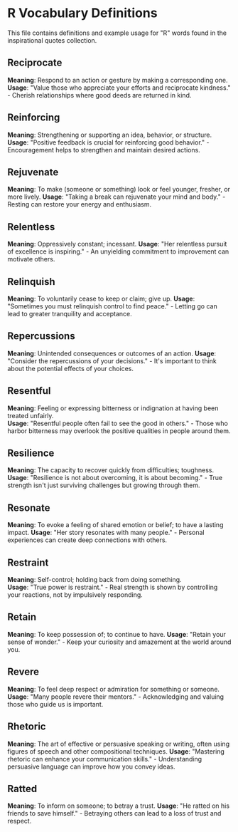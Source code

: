 # R Vocabulary Definitions

This file contains definitions and example usage for "R" words found in the inspirational quotes collection.

## Reciprocate

**Meaning**: Respond to an action or gesture by making a corresponding one.  
**Usage**: "Value those who appreciate your efforts and reciprocate kindness." - Cherish relationships where good deeds are returned in kind.

## Reinforcing

**Meaning**: Strengthening or supporting an idea, behavior, or structure.  
**Usage**: "Positive feedback is crucial for reinforcing good behavior." - Encouragement helps to strengthen and maintain desired actions.

## Rejuvenate

**Meaning**: To make (someone or something) look or feel younger, fresher, or more lively.
**Usage**: "Taking a break can rejuvenate your mind and body." - Resting can restore your energy and enthusiasm.

## Relentless

**Meaning**: Oppressively constant; incessant.
**Usage**: "Her relentless pursuit of excellence is inspiring." - An unyielding commitment to improvement can motivate others.

## Relinquish

**Meaning**: To voluntarily cease to keep or claim; give up.
**Usage**: "Sometimes you must relinquish control to find peace." - Letting go can lead to greater tranquility and acceptance.

## Repercussions

**Meaning**: Unintended consequences or outcomes of an action.
**Usage**: "Consider the repercussions of your decisions." - It's important to think about the potential effects of your choices.

## Resentful

**Meaning**: Feeling or expressing bitterness or indignation at having been treated unfairly.  
**Usage**: "Resentful people often fail to see the good in others." - Those who harbor bitterness may overlook the positive qualities in people around them.

## Resilience

**Meaning**: The capacity to recover quickly from difficulties; toughness.  
**Usage**: "Resilience is not about overcoming, it is about becoming." - True strength isn't just surviving challenges but growing through them.

## Resonate

**Meaning**: To evoke a feeling of shared emotion or belief; to have a lasting impact.
**Usage**: "Her story resonates with many people." - Personal experiences can create deep connections with others.

## Restraint

**Meaning**: Self-control; holding back from doing something.  
**Usage**: "True power is restraint." - Real strength is shown by controlling your reactions, not by impulsively responding.

## Retain

**Meaning**: To keep possession of; to continue to have.
**Usage**: "Retain your sense of wonder." - Keep your curiosity and amazement at the world around you.

## Revere

**Meaning**: To feel deep respect or admiration for something or someone.
**Usage**: "Many people revere their mentors." - Acknowledging and valuing those who guide us is important.

## Rhetoric

**Meaning**: The art of effective or persuasive speaking or writing, often using figures of speech and other compositional techniques.
**Usage**: "Mastering rhetoric can enhance your communication skills." - Understanding persuasive language can improve how you convey ideas.

## Ratted

**Meaning**: To inform on someone; to betray a trust.
**Usage**: "He ratted on his friends to save himself." - Betraying others can lead to a loss of trust and respect.
